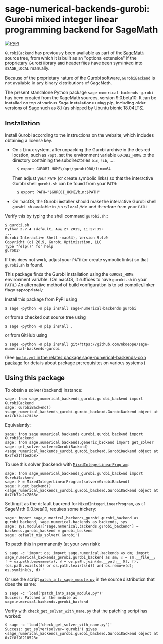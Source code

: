 # sage-numerical-backends-gurobi: Gurobi mixed integer linear programming backend for SageMath

[![PyPI](https://img.shields.io/pypi/v/sage-numerical-backends-gurobi)](https://pypi.org/project/sage-numerical-backends-gurobi/ "PyPI: sage-numerical-backends-gurobi")

`GurobiBackend` has previously been available as part of the [SageMath](http://www.sagemath.org/) source tree,
from which it is built as an "optional extension" if the proprietary Gurobi library and header files have been symlinked into `$SAGE_LOCAL` manually.

Because of the proprietary nature of the Gurobi software, `GurobiBackend` is not available in any binary distributions of SageMath.

The present standalone Python package `sage-numerical-backends-gurobi` has been created from the SageMath sources, version 9.0.beta10.  It can be installed on top of various Sage installations using pip, including older versions of Sage such as 8.1 (as shipped by Ubuntu bionic 18.04LTS).

## Installation

Install Gurobi according to the instructions on the website,
which includes obtaining a license key.

- On a Linux system, after unpacking the Gurobi archive in the desired location,
  such as `/opt`, set the environment variable `GUROBI_HOME` to the directory containing the subdirectories `bin`, `lib`, ...:

        $ export GUROBI_HOME=/opt/gurobi900/linux64

  Then adjust your `PATH` (or create symbolic links) so that the interactive Gurobi shell `gurobi.sh` can be found from your `PATH`:

        $ export PATH="$GUROBI_HOME/bin:$PATH"

- On macOS, the Gurobi installer should make the interactive Gurobi shell ``gurobi.sh`` available in `/usr/local/bin` and therefore from your ``PATH``.

Verify this by typing the shell command ``gurobi.sh``::

    $ gurobi.sh
    Python 3.7.4 (default, Aug 27 2019, 11:27:39)
    ...
    Gurobi Interactive Shell (mac64), Version 9.0.0
    Copyright (c) 2019, Gurobi Optimization, LLC
    Type "help()" for help
    gurobi>

If this does not work, adjust your ``PATH`` (or create symbolic links) so
that ``gurobi.sh`` is found.

This package finds the Gurobi installation using the `GUROBI_HOME` environment variable.  (On macOS, it suffices to have `gurobi.sh` in your ``PATH``.)
An alternative method of build configuration is to set compiler/linker flags appropriately.

Install this package from PyPI using

    $ sage -python -m pip install sage-numerical-backends-gurobi

or from a checked out source tree using

    $ sage -python -m pip install .

or from GitHub using

    $ sage -python -m pip install git+https://github.com/mkoeppe/sage-numerical-backends-gurobi

(See [`build.yml` in the related package sage-numerical-backends-coin package](https://github.com/mkoeppe/sage-numerical-backends-coin/blob/master/.github/workflows/build.yml) for details about package prerequisites on various systems.)

## Using this package

To obtain a solver (backend) instance:

    sage: from sage_numerical_backends_gurobi.gurobi_backend import GurobiBackend
    sage: GurobiBackend()
    <sage_numerical_backends_gurobi.gurobi_backend.GurobiBackend object at 0x7fb72c2c7528>

Equivalently:

    sage: from sage_numerical_backends_gurobi.gurobi_backend import GurobiBackend
    sage: from sage.numerical.backends.generic_backend import get_solver
    sage: get_solver(solver=GurobiBackend)
    <sage_numerical_backends_gurobi.gurobi_backend.GurobiBackend object at 0x7fe21ffbe2b8>

To use this solver (backend) with [`MixedIntegerLinearProgram`](http://doc.sagemath.org/html/en/reference/numerical/sage/numerical/mip.html):

    sage: from sage_numerical_backends_gurobi.gurobi_backend import GurobiBackend
    sage: M = MixedIntegerLinearProgram(solver=GurobiBackend)
    sage: M.get_backend()
    <sage_numerical_backends_gurobi.gurobi_backend.GurobiBackend object at 0x7fb72c2c7868>

Setting it as the default backend for `MixedIntegerLinearProgram`, as of SageMath 9.0.beta10, requires some trickery:

    sage: import sage_numerical_backends_gurobi.gurobi_backend as gurobi_backend, sage.numerical.backends as backends, sys
    sage: sys.modules['sage.numerical.backends.gurobi_backend'] = backends.gurobi_backend = gurobi_backend
    sage: default_mip_solver('Gurobi')

To patch this in permanently (at your own risk):

    $ sage -c 'import os; import sage.numerical.backends as dm; import sage_numerical_backends_gurobi.gurobi_backend as sm; s = sm.__file__; f = os.path.basename(s); d = os.path.join(dm.__path__[0], f); (os.path.exists(d) or os.path.lexists(d)) and os.remove(d); os.symlink(s, d);'

Or use the script [`patch_into_sage_module.py`](patch_into_sage_module.py) in the source distribution that does the same:

    $ sage -c 'load("patch_into_sage_module.py")'
    Success: Patched in the module as sage.numerical.backends.gurobi_backend

Verify with [`check_get_solver_with_name.py`](check_get_solver_with_name.py) that the patching script has worked:

    $ sage -c 'load("check_get_solver_with_name.py")'
    Success: get_solver(solver='gurobi') gives <sage_numerical_backends_gurobi.gurobi_backend.GurobiBackend object at 0x7f8f20218528>
